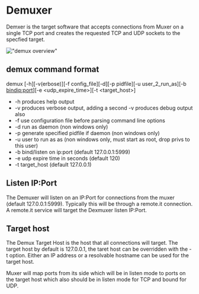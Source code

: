 [demux_overview]: https://github.com/remoteit/netmuxdemux/blob/master/docs/demux-overview.png "demux overview"

# Demuxer
Demxer is the target software that accepts connections from Muxer on a single TCP port and creates the requested TCP and UDP sockets to the specfied target.

!["demux overview"][demux_overview]


## demux command format
demux [-h][-v(erbose)][-f config_file][-d][-p pidfile][-u user_2_run_as][-b <bindip:port>][-e <udp_expire_time>][-t <target_host>]

* -h produces help output
* -v produces verbose output, adding a second -v produces debug output also
* -f use configuration file before parsing command line options
* -d run as daemon (non windows only)
* -p generate specified pidfile if daemon (non windows only)
* -u user to run as as (non windows only, must start as root, drop privs to this user)
* -b bind/listen on ip:port (default 127.0.0.1:5999)
* -e udp expire time in seconds (default 120)
* -t target_host (default 127.0.0.1)

## Listen IP:Port
The Demuxer will listen on an IP:Port for connections from the muxer (default 127.0.0.1:5999).  Typically this will be through a remote.it connection.   A remote.it service will target the Dexmuxer listen IP:Port.

## Target host
The Demux Target Host is the host that all connections will target. The target host by default is 127.0.0.1, the taret host can be overridden with the -t option.  Either an IP address or a resolvable hostname can be used for the target host.

Muxer will map ports from its side which will be in listen mode to ports on the target host which also should be in listen mode for TCP and bound for UDP.






